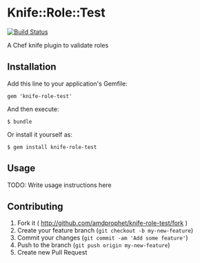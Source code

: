 # Knife::Role::Test

[![Build Status](https://travis-ci.org/amdprophet/knife-role-test.svg?branch=master)](https://travis-ci.org/amdprophet/knife-role-test)

A Chef knife plugin to validate roles

## Installation

Add this line to your application's Gemfile:

    gem 'knife-role-test'

And then execute:

    $ bundle

Or install it yourself as:

    $ gem install knife-role-test

## Usage

TODO: Write usage instructions here

## Contributing

1. Fork it ( http://github.com/amdprophet/knife-role-test/fork )
2. Create your feature branch (`git checkout -b my-new-feature`)
3. Commit your changes (`git commit -am 'Add some feature'`)
4. Push to the branch (`git push origin my-new-feature`)
5. Create new Pull Request
